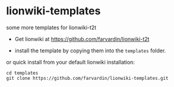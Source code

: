 # lionwiki-templates

some more templates for lionwiki-t2t 

- Get lionwiki at https://github.com/farvardin/lionwiki-t2t

- install the template by copying them into the ``templates`` folder.


or quick install from your default lionwiki installation:

```
cd templates
git clone https://github.com/farvardin/lionwiki-templates.git
```
